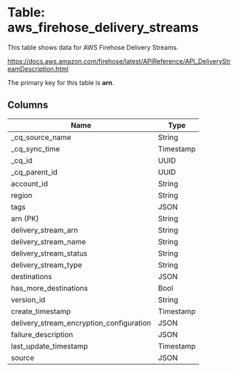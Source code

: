 # Table: aws_firehose_delivery_streams

This table shows data for AWS Firehose Delivery Streams.

https://docs.aws.amazon.com/firehose/latest/APIReference/API_DeliveryStreamDescription.html

The primary key for this table is **arn**.

## Columns

| Name          | Type          |
| ------------- | ------------- |
|_cq_source_name|String|
|_cq_sync_time|Timestamp|
|_cq_id|UUID|
|_cq_parent_id|UUID|
|account_id|String|
|region|String|
|tags|JSON|
|arn (PK)|String|
|delivery_stream_arn|String|
|delivery_stream_name|String|
|delivery_stream_status|String|
|delivery_stream_type|String|
|destinations|JSON|
|has_more_destinations|Bool|
|version_id|String|
|create_timestamp|Timestamp|
|delivery_stream_encryption_configuration|JSON|
|failure_description|JSON|
|last_update_timestamp|Timestamp|
|source|JSON|